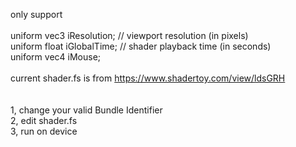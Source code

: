only support<br>
<br>
uniform vec3      iResolution;     // viewport resolution (in pixels)<br>
uniform float     iGlobalTime;     // shader playback time (in seconds)<br>
uniform vec4      iMouse;  <br>
<br>
current shader.fs is from https://www.shadertoy.com/view/ldsGRH<br>
<br>
<br>
1, change your valid Bundle Identifier<br>
2, edit shader.fs<br>
3, run on device<br>
